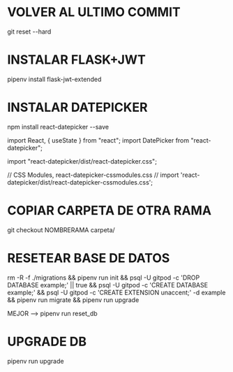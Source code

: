 # VOLVER AL ULTIMO COMMIT
git reset --hard

# INSTALAR FLASK+JWT 
pipenv install flask-jwt-extended

# INSTALAR DATEPICKER
npm install react-datepicker --save

import React, { useState } from "react";
import DatePicker from "react-datepicker";

import "react-datepicker/dist/react-datepicker.css";

// CSS Modules, react-datepicker-cssmodules.css
// import 'react-datepicker/dist/react-datepicker-cssmodules.css';

<!-- const Example = () => {
  const [startDate, setStartDate] = useState(new Date());
  return (
    <DatePicker selected={startDate} onChange={(date) => setStartDate(date)} />
  );
}; -->

# COPIAR CARPETA DE OTRA RAMA
git checkout NOMBRERAMA carpeta/

# RESETEAR BASE DE DATOS
rm -R -f ./migrations &&
pipenv run init &&
psql -U gitpod -c 'DROP DATABASE example;' || true &&
psql -U gitpod -c 'CREATE DATABASE example;' &&
psql -U gitpod -c 'CREATE EXTENSION unaccent;' -d example &&
pipenv run migrate &&
pipenv run upgrade

MEJOR --> pipenv run reset_db

# UPGRADE DB
pipenv run upgrade